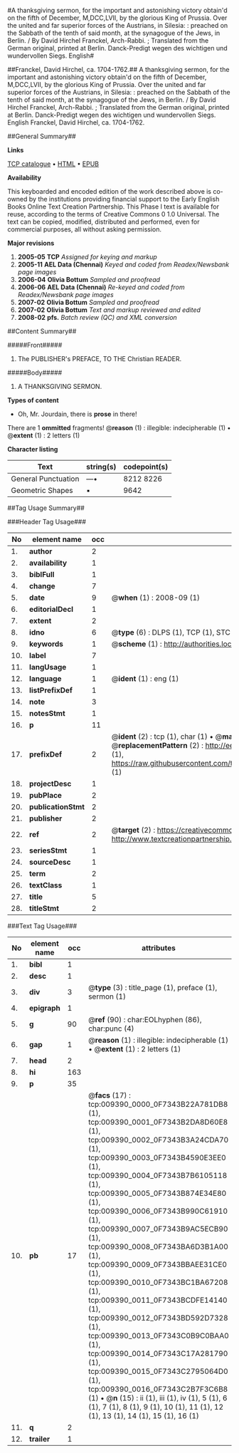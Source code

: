 #A thanksgiving sermon, for the important and astonishing victory obtain'd on the fifth of December, M,DCC,LVII, by the glorious King of Prussia. Over the united and far superior forces of the Austrians, in Silesia: : preached on the Sabbath of the tenth of said month, at the synagogue of the Jews, in Berlin. / By David Hirchel Franckel, Arch-Rabbi. ; Translated from the German original, printed at Berlin. Danck-Predigt wegen des wichtigen und wundervollen Siegs. English#

##Franckel, David Hirchel, ca. 1704-1762.##
A thanksgiving sermon, for the important and astonishing victory obtain'd on the fifth of December, M,DCC,LVII, by the glorious King of Prussia. Over the united and far superior forces of the Austrians, in Silesia: : preached on the Sabbath of the tenth of said month, at the synagogue of the Jews, in Berlin. / By David Hirchel Franckel, Arch-Rabbi. ; Translated from the German original, printed at Berlin.
Danck-Predigt wegen des wichtigen und wundervollen Siegs. English
Franckel, David Hirchel, ca. 1704-1762.

##General Summary##

**Links**

[TCP catalogue](http://www.ota.ox.ac.uk/tcp/)  • 
[HTML](http://tei.it.ox.ac.uk/tcp/Texts-HTML/free/N07/N07357.html)  • 
[EPUB](http://tei.it.ox.ac.uk/tcp/Texts-EPUB/free/N07/N07357.epub)

**Availability**

This keyboarded and encoded edition of the
	       work described above is co-owned by the institutions
	       providing financial support to the Early English Books
	       Online Text Creation Partnership. This Phase I text is
	       available for reuse, according to the terms of Creative
	       Commons 0 1.0 Universal. The text can be copied,
	       modified, distributed and performed, even for
	       commercial purposes, all without asking permission.

**Major revisions**

1. __2005-05__ __TCP__ *Assigned for keying and markup*
1. __2005-11__ __AEL Data (Chennai)__ *Keyed and coded from Readex/Newsbank page images*
1. __2006-04__ __Olivia Bottum__ *Sampled and proofread*
1. __2006-06__ __AEL Data (Chennai)__ *Re-keyed and coded from Readex/Newsbank page images*
1. __2007-02__ __Olivia Bottum__ *Sampled and proofread*
1. __2007-02__ __Olivia Bottum__ *Text and markup reviewed and edited*
1. __2008-02__ __pfs.__ *Batch review (QC) and XML conversion*

##Content Summary##

#####Front#####

1. The PUBLISHER's PREFACE, TO THE Christian READER.

#####Body#####

1. A THANKSGIVING SERMON.

**Types of content**

  * Oh, Mr. Jourdain, there is **prose** in there!

There are 1 **ommitted** fragments! 
 @__reason__ (1) : illegible: indecipherable (1)  •  @__extent__ (1) : 2 letters (1)

**Character listing**


|Text|string(s)|codepoint(s)|
|---|---|---|
|General Punctuation|—•|8212 8226|
|Geometric Shapes|▪|9642|

##Tag Usage Summary##

###Header Tag Usage###

|No|element name|occ|attributes|
|---|---|---|---|
|1.|__author__|2||
|2.|__availability__|1||
|3.|__biblFull__|1||
|4.|__change__|7||
|5.|__date__|9| @__when__ (1) : 2008-09 (1)|
|6.|__editorialDecl__|1||
|7.|__extent__|2||
|8.|__idno__|6| @__type__ (6) : DLPS (1), TCP (1), STC (1), NOTIS (1), IMAGE-SET (1), EVANS-CITATION (1)|
|9.|__keywords__|1| @__scheme__ (1) : http://authorities.loc.gov/ (1)|
|10.|__label__|7||
|11.|__langUsage__|1||
|12.|__language__|1| @__ident__ (1) : eng (1)|
|13.|__listPrefixDef__|1||
|14.|__note__|3||
|15.|__notesStmt__|1||
|16.|__p__|11||
|17.|__prefixDef__|2| @__ident__ (2) : tcp (1), char (1)  •  @__matchPattern__ (2) : ([0-9\-]+):([0-9IVX]+) (1), (.+) (1)  •  @__replacementPattern__ (2) : http://eebo.chadwyck.com/downloadtiff?vid=$1&page=$2 (1), https://raw.githubusercontent.com/textcreationpartnership/Texts/master/tcpchars.xml#$1 (1)|
|18.|__projectDesc__|1||
|19.|__pubPlace__|2||
|20.|__publicationStmt__|2||
|21.|__publisher__|2||
|22.|__ref__|2| @__target__ (2) : https://creativecommons.org/publicdomain/zero/1.0/ (1), http://www.textcreationpartnership.org/docs/. (1)|
|23.|__seriesStmt__|1||
|24.|__sourceDesc__|1||
|25.|__term__|2||
|26.|__textClass__|1||
|27.|__title__|5||
|28.|__titleStmt__|2||


###Text Tag Usage###

|No|element name|occ|attributes|
|---|---|---|---|
|1.|__bibl__|1||
|2.|__desc__|1||
|3.|__div__|3| @__type__ (3) : title_page (1), preface (1), sermon (1)|
|4.|__epigraph__|1||
|5.|__g__|90| @__ref__ (90) : char:EOLhyphen (86), char:punc (4)|
|6.|__gap__|1| @__reason__ (1) : illegible: indecipherable (1)  •  @__extent__ (1) : 2 letters (1)|
|7.|__head__|2||
|8.|__hi__|163||
|9.|__p__|35||
|10.|__pb__|17| @__facs__ (17) : tcp:009390_0000_0F7343B22A781DB8 (1), tcp:009390_0001_0F7343B2DA8D60E8 (1), tcp:009390_0002_0F7343B3A24CDA70 (1), tcp:009390_0003_0F7343B4590E3EE0 (1), tcp:009390_0004_0F7343B7B6105118 (1), tcp:009390_0005_0F7343B874E34E80 (1), tcp:009390_0006_0F7343B990C61910 (1), tcp:009390_0007_0F7343B9AC5ECB90 (1), tcp:009390_0008_0F7343BA6D3B1A00 (1), tcp:009390_0009_0F7343BBAEE31CE0 (1), tcp:009390_0010_0F7343BC1BA67208 (1), tcp:009390_0011_0F7343BCDFE14140 (1), tcp:009390_0012_0F7343BD592D7328 (1), tcp:009390_0013_0F7343C0B9C0BAA0 (1), tcp:009390_0014_0F7343C17A281790 (1), tcp:009390_0015_0F7343C2795064D0 (1), tcp:009390_0016_0F7343C2B7F3C6B8 (1)  •  @__n__ (15) : ii (1), iii (1), iv (1), 5 (1), 6 (1), 7 (1), 8 (1), 9 (1), 10 (1), 11 (1), 12 (1), 13 (1), 14 (1), 15 (1), 16 (1)|
|11.|__q__|2||
|12.|__trailer__|1||
